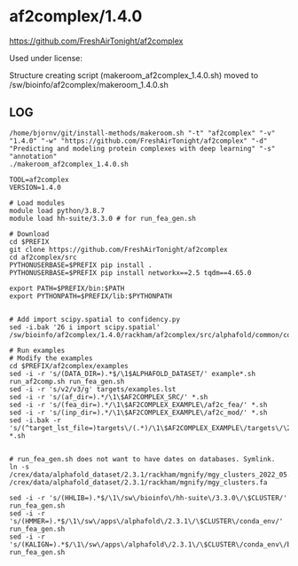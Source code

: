 af2complex/1.4.0
========================

<https://github.com/FreshAirTonight/af2complex>

Used under license:



Structure creating script (makeroom_af2complex_1.4.0.sh) moved to /sw/bioinfo/af2complex/makeroom_1.4.0.sh

LOG
---

    /home/bjornv/git/install-methods/makeroom.sh "-t" "af2complex" "-v" "1.4.0" "-w" "https://github.com/FreshAirTonight/af2complex" "-d" "Predicting and modeling protein complexes with deep learning" "-s" "annotation"
    ./makeroom_af2complex_1.4.0.sh

    TOOL=af2complex
    VERSION=1.4.0

    # Load modules
    module load python/3.8.7
    module load hh-suite/3.3.0 # for run_fea_gen.sh

    # Download
    cd $PREFIX
    git clone https://github.com/FreshAirTonight/af2complex
    cd af2complex/src
    PYTHONUSERBASE=$PREFIX pip install .
    PYTHONUSERBASE=$PREFIX pip install networkx==2.5 tqdm==4.65.0

    export PATH=$PREFIX/bin:$PATH
    export PYTHONPATH=$PREFIX/lib:$PYTHONPATH


    # Add import scipy.spatial to confidency.py
    sed -i.bak '26 i import scipy.spatial' /sw/bioinfo/af2complex/1.4.0/rackham/af2complex/src/alphafold/common/confidence.py

    # Run examples
    # Modify the examples
    cd $PREFIX/af2complex/examples
    sed -i -r 's/(DATA_DIR=).*$/\1$ALPHAFOLD_DATASET/' example*.sh run_af2comp.sh run_fea_gen.sh
    sed -i -r 's/v2/v3/g' targets/examples.lst
    sed -i -r 's/(af_dir=).*/\1\$AF2COMPLEX_SRC/' *.sh
    sed -i -r 's/(fea_dir=).*/\1\$AF2COMPLEX_EXAMPLE\/af2c_fea/' *.sh
    sed -i -r 's/(inp_dir=).*/\1\$AF2COMPLEX_EXAMPLE\/af2c_mod/' *.sh
    sed -i.bak -r 's/(^target_lst_file=)targets\/(.*)/\1\$AF2COMPLEX_EXAMPLE\/targets\/\2/' *.sh


    # run_fea_gen.sh does not want to have dates on databases. Symlink.
    ln -s /crex/data/alphafold_dataset/2.3.1/rackham/mgnify/mgy_clusters_2022_05.fa /crex/data/alphafold_dataset/2.3.1/rackham/mgnify/mgy_clusters.fa
    
    sed -i -r 's/(HHLIB=).*$/\1\/sw\/bioinfo\/hh-suite\/3.3.0\/\$CLUSTER/' run_fea_gen.sh
    sed -i -r 's/(HMMER=).*$/\1\/sw\/apps\/alphafold\/2.3.1\/\$CLUSTER\/conda_env/' run_fea_gen.sh
    sed -i -r 's/(KALIGN=).*$/\1\/sw\/apps\/alphafold\/2.3.1\/\$CLUSTER\/conda_env\/bin/' run_fea_gen.sh







